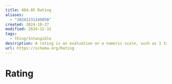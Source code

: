 ```yaml
---
title: 404.05 Rating
aliases:
  - "20241231145058"
created: 2024-10-27
modified: 2024-12-31
tags:
  - thing/Intangible
description: A rating is an evaluation on a numeric scale, such as 1 to 5 stars.
url: https://schema.org/Rating
---
```

# Rating
